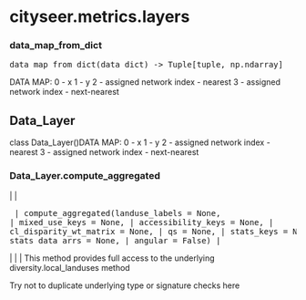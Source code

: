 # cityseer.metrics.layers

### data\_map\_from\_dict

<FuncSignature>
<pre>
data_map_from_dict(data_dict) -> Tuple[tuple, np.ndarray]
</pre>
</FuncSignature>

DATA MAP:
0 - x
1 - y
2 - assigned network index - nearest
3 - assigned network index - next-nearest

## Data\_Layer

class Data_Layer()DATA MAP:
0 - x
1 - y
2 - assigned network index - nearest
3 - assigned network index - next-nearest

### Data\_Layer.compute\_aggregated

 | <FuncSignature>
 | <pre>
 | compute_aggregated(landuse_labels = None,
 |                    mixed_use_keys = None,
 |                    accessibility_keys = None,
 |                    cl_disparity_wt_matrix = None,
 |                    qs = None,
 |                    stats_keys = None,
 |                    stats_data_arrs = None,
 |                    angular = False)
 | </pre>
 | </FuncSignature>
 |
 | This method provides full access to the underlying diversity.local_landuses method

Try not to duplicate underlying type or signature checks here
